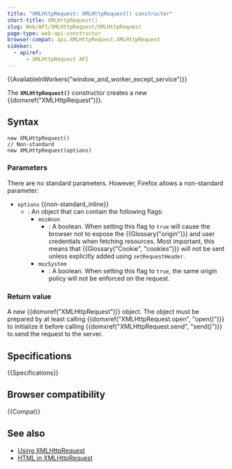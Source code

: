 ```yaml
---
title: "XMLHttpRequest: XMLHttpRequest() constructor"
short-title: XMLHttpRequest()
slug: Web/API/XMLHttpRequest/XMLHttpRequest
page-type: web-api-constructor
browser-compat: api.XMLHttpRequest.XMLHttpRequest
sidebar:
  - apiref:
      - XMLHttpRequest API
---
```


{{AvailableInWorkers("window_and_worker_except_service")}}

The **`XMLHttpRequest()`** constructor
creates a new {{domxref("XMLHttpRequest")}}.

## Syntax

```js-nolint
new XMLHttpRequest()
// Non-standard
new XMLHttpRequest(options)
```

### Parameters

There are no standard parameters. However, Firefox allows a non-standard parameter:

- `options` {{non-standard_inline}}
  - : An object that can contain the following flags:
    - `mozAnon`
      - : A boolean. When setting this flag to `true` will cause the browser not to expose the {{Glossary("origin")}} and user credentials when fetching resources. Most important, this means that {{Glossary("Cookie", "cookies")}} will not be sent unless explicitly added using `setRequestHeader`.
    - `mozSystem`
      - : A boolean. When setting this flag to `true`, the same origin policy will not be enforced on the request.

### Return value

A new {{domxref("XMLHttpRequest")}} object. The object must be prepared by at least
calling {{domxref("XMLHttpRequest.open", "open()")}} to initialize it before calling
{{domxref("XMLHttpRequest.send", "send()")}} to send the request to the server.

## Specifications

{{Specifications}}

## Browser compatibility

{{Compat}}

## See also

- [Using XMLHttpRequest](/en-US/docs/Web/API/XMLHttpRequest_API/Using_XMLHttpRequest)
- [HTML in XMLHttpRequest](/en-US/docs/Web/API/XMLHttpRequest_API/HTML_in_XMLHttpRequest)
